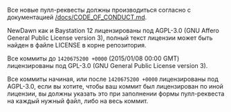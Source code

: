 Все новые пулл-реквесты должны производиться согласно с документацией [/docs/CODE_OF_CONDUCT.md](/docs/CODE_OF_CONDUCT.md).

NewDawn как и Baystation 12 лицензированы под AGPL-3.0 (GNU Affero General Public License version 3), полный текст лицензии может быть найден в файле LICENSE в корне репозитория.

Все коммиты до `1420675200 +0000` (2015/01/08 00:00 GMT) лицензированы под GPL-3.0 (GNU General Public License version 3).

Все коммиты начиная, или после `1420675200 +0000` лицензированы под AGPL-3.0, если вы хотите, чтобы ваш коммит был лицензирован по иной лицензии, вы должны указать это при заполнении формы пулл-реквеста на каждый нужный файл, либо на весь коммит.